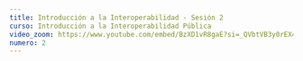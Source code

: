 ```yaml
---
title: Introducción a la Interoperabilidad - Sesión 2
curso: Introducción a la Interoperabilidad Pública
video_zoom: https://www.youtube.com/embed/BzXD1vR8gaE?si=_QVbtVB3y0rEX4R0
numero: 2
---
```

